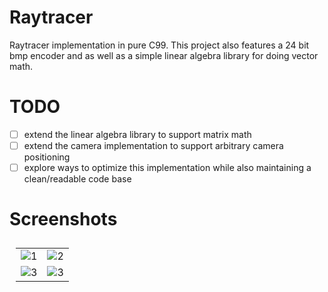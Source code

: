 # Raytracer

Raytracer implementation in pure C99. This project also features a 24 bit bmp encoder and as well as a simple linear algebra library for doing vector math.

# TODO
- [ ] extend the linear algebra library to support matrix math
- [ ] extend the camera implementation to support arbitrary camera positioning
- [ ] explore ways to optimize this implementation while also maintaining a clean/readable code base

# Screenshots
<table style="padding:10px">
  <tr>
    <td><img src="https://i.imgur.com/hNpeien.png" alt="1"></td>
    <td><img src="https://i.imgur.com/1ZDu6Om.png" alt="2"></td>
  </tr>
  <tr>
    <td><img src="https://i.imgur.com/5Ej6sJk.png" alt="3"></td>
    <td><img src="https://i.imgur.com/g5UyF14.gif" alt="3"></td>
  </tr>
</table>
